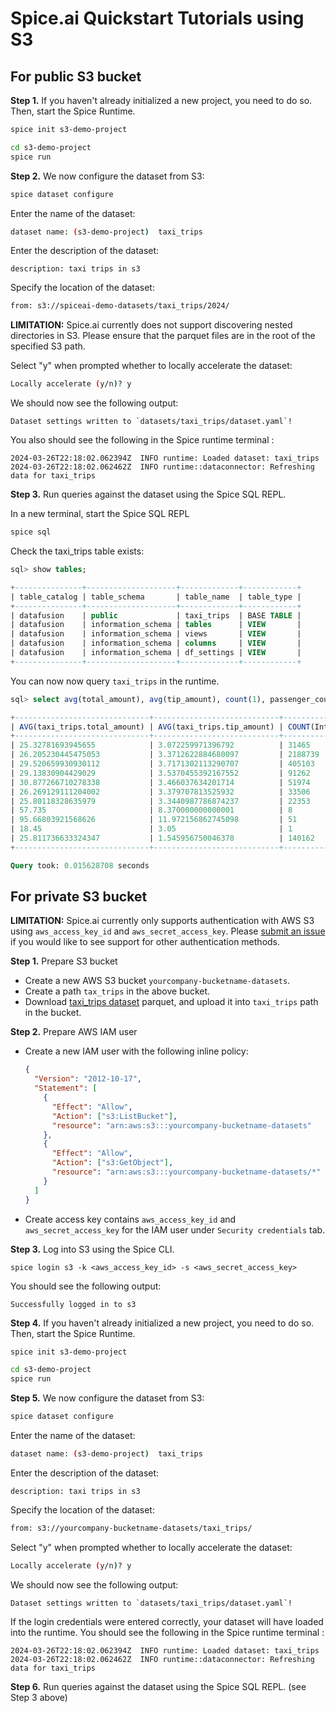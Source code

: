 # Spice.ai Quickstart Tutorials using S3

## For public S3 bucket

**Step 1.** If you haven't already initialized a new project, you need to do so. Then, start the Spice Runtime.

```bash
spice init s3-demo-project
```

```bash
cd s3-demo-project
spice run
```

**Step 2.** We now configure the dataset from S3:

```bash
spice dataset configure
```

Enter the name of the dataset:

```bash
dataset name: (s3-demo-project)  taxi_trips
```

Enter the description of the dataset:

```
description: taxi trips in s3
```

Specify the location of the dataset:

```bash
from: s3://spiceai-demo-datasets/taxi_trips/2024/
```

**LIMITATION:** Spice.ai currently does not support discovering nested directories in S3. Please ensure that the parquet files are in the root of the specified S3 path.

Select "y" when prompted whether to locally accelerate the dataset:

```bash
Locally accelerate (y/n)? y
```

We should now see the following output:

```
Dataset settings written to `datasets/taxi_trips/dataset.yaml`!
```

You also should see the following in the Spice runtime terminal :

```
2024-03-26T22:18:02.062394Z  INFO runtime: Loaded dataset: taxi_trips
2024-03-26T22:18:02.062462Z  INFO runtime::dataconnector: Refreshing data for taxi_trips
```

**Step 3.** Run queries against the dataset using the Spice SQL REPL.

In a new terminal, start the Spice SQL REPL

```bash
spice sql
```

Check the taxi_trips table exists:

```sql
sql> show tables;

+---------------+--------------------+-------------+------------+
| table_catalog | table_schema       | table_name  | table_type |
+---------------+--------------------+-------------+------------+
| datafusion    | public             | taxi_trips  | BASE TABLE |
| datafusion    | information_schema | tables      | VIEW       |
| datafusion    | information_schema | views       | VIEW       |
| datafusion    | information_schema | columns     | VIEW       |
| datafusion    | information_schema | df_settings | VIEW       |
+---------------+--------------------+-------------+------------+
```

You can now now query `taxi_trips` in the runtime.

```sql
sql> select avg(total_amount), avg(tip_amount), count(1), passenger_count from taxi_trips group by passenger_count order by passenger_count asc;

+------------------------------+----------------------------+-----------------+-----------------+
| AVG(taxi_trips.total_amount) | AVG(taxi_trips.tip_amount) | COUNT(Int64(1)) | passenger_count |
+------------------------------+----------------------------+-----------------+-----------------+
| 25.32781693945655            | 3.072259971396792          | 31465           | 0               |
| 26.205230445475053           | 3.3712622884680097         | 2188739         | 1               |
| 29.520659930930112           | 3.7171302113290707         | 405103          | 2               |
| 29.13830904429029            | 3.5370455392167552         | 91262           | 3               |
| 30.877266710278338           | 3.466037634201714          | 51974           | 4               |
| 26.269129111204002           | 3.379707813525932          | 33506           | 5               |
| 25.80118328635979            | 3.3440987786874237         | 22353           | 6               |
| 57.735                       | 8.370000000000001          | 8               | 7               |
| 95.66803921568626            | 11.972156862745098         | 51              | 8               |
| 18.45                        | 3.05                       | 1               | 9               |
| 25.811736633324347           | 1.545956750046378          | 140162          |                 |
+------------------------------+----------------------------+-----------------+-----------------+

Query took: 0.015628708 seconds
```

## For private S3 bucket

**LIMITATION:** Spice.ai currently only supports authentication with AWS S3 using `aws_access_key_id` and `aws_secret_access_key`. Please [submit an issue](https://github.com/spiceai/spiceai/issues/new?template=feature_request.md) if you would like to see support for other authentication methods.

**Step 1.** Prepare S3 bucket

- Create a new AWS S3 bucket `yourcompany-bucketname-datasets`.
- Create a path `tax_trips` in the above bucket.
- Download [taxi_trips dataset](https://d37ci6vzurychx.cloudfront.net/trip-data/yellow_tripdata_2024-01.parquet) parquet, and upload it into `taxi_trips` path in the bucket.

**Step 2.** Prepare AWS IAM user

- Create a new IAM user with the following inline policy:
  ```json
  {
    "Version": "2012-10-17",
    "Statement": [
      {
        "Effect": "Allow",
        "Action": ["s3:ListBucket"],
        "resource": "arn:aws:s3:::yourcompany-bucketname-datasets"
      },
      {
        "Effect": "Allow",
        "Action": ["s3:GetObject"],
        "resource": "arn:aws:s3:::yourcompany-bucketname-datasets/*"
      }
    ]
  }
  ```
- Create access key contains `aws_access_key_id` and `aws_secret_access_key` for the IAM user under `Security credentials` tab.

**Step 3.** Log into S3 using the Spice CLI.

```
spice login s3 -k <aws_access_key_id> -s <aws_secret_access_key>
```

You should see the following output:

```
Successfully logged in to s3
```

**Step 4.** If you haven't already initialized a new project, you need to do so. Then, start the Spice Runtime.

```bash
spice init s3-demo-project
```

```bash
cd s3-demo-project
spice run
```

**Step 5.** We now configure the dataset from S3:

```bash
spice dataset configure
```

Enter the name of the dataset:

```bash
dataset name: (s3-demo-project)  taxi_trips
```

Enter the description of the dataset:

```
description: taxi trips in s3
```

Specify the location of the dataset:

```bash
from: s3://yourcompany-bucketname-datasets/taxi_trips/
```

Select "y" when prompted whether to locally accelerate the dataset:

```bash
Locally accelerate (y/n)? y
```

We should now see the following output:

```
Dataset settings written to `datasets/taxi_trips/dataset.yaml`!
```

If the login credentials were entered correctly, your dataset will have loaded into the runtime. You should see the following in the Spice runtime terminal :

```
2024-03-26T22:18:02.062394Z  INFO runtime: Loaded dataset: taxi_trips
2024-03-26T22:18:02.062462Z  INFO runtime::dataconnector: Refreshing data for taxi_trips
```

**Step 6.** Run queries against the dataset using the Spice SQL REPL. (see Step 3 above)
